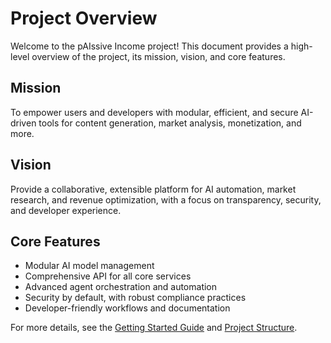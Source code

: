# Project Overview

Welcome to the pAIssive Income project! This document provides a high-level overview of the project, its mission, vision, and core features.

## Mission

To empower users and developers with modular, efficient, and secure AI-driven tools for content generation, market analysis, monetization, and more.

## Vision

Provide a collaborative, extensible platform for AI automation, market research, and revenue optimization, with a focus on transparency, security, and developer experience.

## Core Features

- Modular AI model management
- Comprehensive API for all core services
- Advanced agent orchestration and automation
- Security by default, with robust compliance practices
- Developer-friendly workflows and documentation

For more details, see the [Getting Started Guide](../02_getting_started.md) and [Project Structure](../03_project_structure.md).

